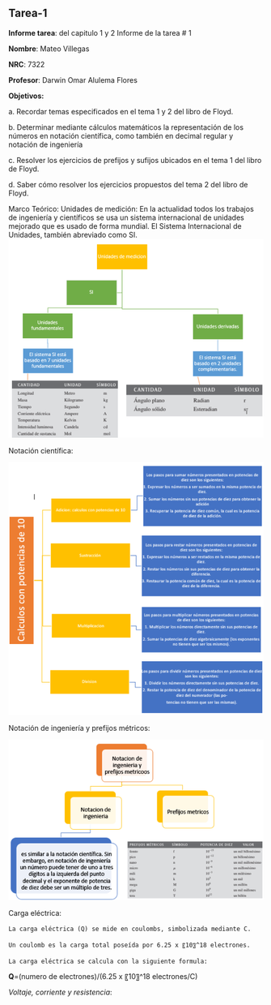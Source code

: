 ## Tarea-1
**Informe tarea**: del capitulo 1 y 2
Informe de la tarea # 1

**Nombre**: Mateo Villegas

**NRC**: 7322

**Profesor**: Darwin Omar Alulema Flores

**Objetivos:** 

a.	Recordar temas especificados en el tema 1 y 2 del libro de Floyd.

b.	Determinar mediante cálculos matemáticos la representación de los números en notación científica, como también en decimal regular y notación de ingeniería

c.	Resolver los ejercicios de prefijos y sufijos ubicados en el tema 1 del libro de Floyd.

d.	Saber cómo resolver los ejercicios propuestos del tema 2 del libro de Floyd.

Marco Teórico:
Unidades de medición:
En la actualidad todos los trabajos de ingeniería y científicos se usa un sistema internacional de unidades mejorado que es usado de forma mundial. El Sistema Internacional de Unidades, también abreviado como SI.
![1](https://github.com/mrvillegas/Tarea-1/blob/main/1.PNG)

Notación científica:

![1](https://github.com/mrvillegas/Tarea-1/blob/main/2.PNG)

Notación de ingeniería y prefijos métricos:

![1](https://github.com/mrvillegas/Tarea-1/blob/main/3.PNG)

Carga eléctrica:

	La carga eléctrica (Q) se mide en coulombs, simbolizada mediante C.
  
	Un coulomb es la carga total poseída por 6.25 x 〖10〗^18 electrones.
  
	La carga eléctrica se calcula con la siguiente formula:
  
**Q**=(numero de electrones)/(6.25 x 〖10〗^18  electrones/C)

*Voltaje, corriente y resistencia*:
